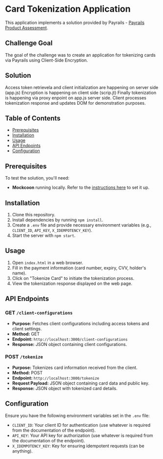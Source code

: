 # Card Tokenization Application

This application implements a solution provided by Payrails - [Payrails Product Assessment](https://github.com/bochora3000/payrails-product-assessment).

## Challenge Goal

The goal of the challenge was to create an application for tokenizing cards via Payrails using Client-Side Encryption.

## Solution

Access token retrievela and client initialization are happening on server side (app.js)
Encryption is happening on client side (scrip.jt)
Finally tokenization is happening via proxy enpoint on app.js server side.
Client processes tokenization response and updates DOM for demonstration purposes.

## Table of Contents

- [Prerequisites](#prerequisites)
- [Installation](#installation)
- [Usage](#usage)
- [API Endpoints](#api-endpoints)
- [Configuration](#configuration)

## Prerequisites

To test the solution, you'll need:

- **Mockcoon** running locally. Refer to the [instructions here](https://github.com/bochora3000/payrails-product-assessment?tab=readme-ov-file#mockoon) to set it up.

## Installation

1. Clone this repository.
2. Install dependencies by running `npm install`.
3. Create a `.env` file and provide necessary environment variables (e.g., `CLIENT_ID`, `API_KEY`, `X_IDEMPOTENCY_KEY`).
4. Start the server with `npm start`.

## Usage

1. Open `index.html` in a web browser.
2. Fill in the payment information (card number, expiry, CVV, holder's name).
3. Click on "Tokenize Card" to initiate the tokenization process.
4. View the tokenization response displayed on the web page.

## API Endpoints

### GET `/client-configurations`

- **Purpose:** Fetches client configurations including access tokens and client settings.
- **Method:** GET
- **Endpoint:** `http://localhost:3000/client-configurations`
- **Response:** JSON object containing client configurations.

### POST `/tokenize`

- **Purpose:** Tokenizes card information received from the client.
- **Method:** POST
- **Endpoint:** `http://localhost:3000/tokenize`
- **Request Payload:** JSON object containing card data and public key.
- **Response:** JSON object with tokenized card details.

## Configuration

Ensure you have the following environment variables set in the `.env` file:

- `CLIENT_ID`: Your client ID for authentication (use whatever is required from the documentation of the endpoint).
- `API_KEY`: Your API key for authorization (use whatever is required from the documentation of the endpoint).
- `X_IDEMPOTENCY_KEY`: Key for ensuring idempotent requests (can be anything).
